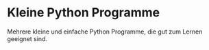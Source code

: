 # Kleine Python Programme

Mehrere kleine und einfache Python Programme, die gut zum Lernen geeignet sind.
